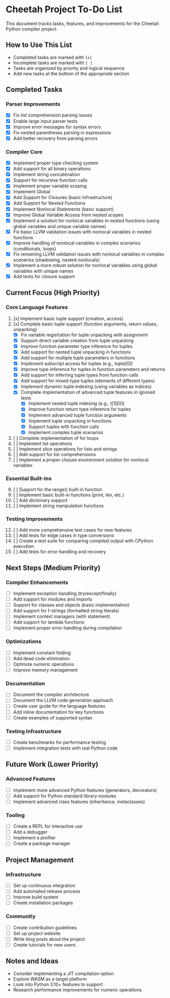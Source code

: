 # Cheetah Project To-Do List

This document tracks tasks, features, and improvements for the Cheetah Python compiler project.

## How to Use This List
- Completed tasks are marked with `[x]`
- Incomplete tasks are marked with `[ ]`
- Tasks are organized by priority and logical sequence
- Add new tasks at the bottom of the appropriate section

## Completed Tasks

### Parser Improvements
- [x] Fix list comprehension parsing issues
- [x] Enable large input parser tests
- [x] Improve error messages for syntax errors
- [x] Fix nested parentheses parsing in expressions
- [x] Add better recovery from parsing errors

### Compiler Core
- [x] Implement proper type checking system
- [x] Add support for all binary operations
- [x] Implement string concatenation
- [x] Support for recursive function calls
- [x] Implement proper variable scoping
- [x] Implement Global
- [x] Add Support for Closures (basic infrastructure)
- [x] Add Support for Nested Functions
- [x] Implement Nonlocal Statements (basic support)
- [x] Improve Global Variable Access from nested scopes
- [x] Implement a solution for nonlocal variables in nested functions (using global variables and unique variable names)
- [x] Fix basic LLVM validation issues with nonlocal variables in nested functions
- [x] Improve handling of nonlocal variables in complex scenarios (conditionals, loops)
- [x] Fix remaining LLVM validation issues with nonlocal variables in complex scenarios (shadowing, nested nonlocals)
- [x] Implement a more robust solution for nonlocal variables using global variables with unique names
- [x] Add tests for closure support

## Current Focus (High Priority)

### Core Language Features
1. [x] Implement basic tuple support (creation, access)
2. [x] Complete basic tuple support (function arguments, return values, unpacking)
   - [x] Fix variable registration for tuple unpacking with assignment
   - [x] Support direct variable creation from tuple unpacking
   - [x] Improve function parameter type inference for tuples
   - [x] Add support for nested tuple unpacking in functions
   - [x] Add support for multiple tuple parameters in functions
   - [x] Implement subscript access for tuples (e.g., tuple[0])
   - [x] Improve type inference for tuples in function parameters and returns
   - [x] Add support for inferring tuple types from function calls
   - [x] Add support for mixed-type tuples (elements of different types)
   - [x] Implement dynamic tuple indexing (using variables as indices)
   - [x] Complete implementation of advanced tuple features in ignored tests
      - [x] Implement nested tuple indexing (e.g., t[1][0])
      - [x] Improve function return type inference for tuples
      - [x] Implement advanced tuple function arguments
      - [x] Implement tuple unpacking in functions
      - [x] Support tuples with function calls
      - [x] Implement complex tuple scenarios
3. [ ] Complete implementation of for loops
4. [ ] Implement list operations
5. [ ] Implement slice operations for lists and strings
6. [ ] Add support for list comprehensions
7. [ ] Implement a proper closure environment solution for nonlocal variables

### Essential Built-ins
8. [ ] Support for the range() built-in function
9. [ ] Implement basic built-in functions (print, len, etc.)
10. [ ] Add dictionary support
11. [ ] Implement string manipulation functions

### Testing Improvements
12. [ ] Add more comprehensive test cases for new features
13. [ ] Add tests for edge cases in type conversions
14. [ ] Create a test suite for comparing compiled output with CPython execution
15. [ ] Add tests for error handling and recovery

## Next Steps (Medium Priority)

### Compiler Enhancements
- [ ] Implement exception handling (try/except/finally)
- [ ] Add support for modules and imports
- [ ] Support for classes and objects (basic implementation)
- [ ] Add support for f-strings (formatted string literals)
- [ ] Implement context managers (with statement)
- [ ] Add support for lambda functions
- [ ] Implement proper error handling during compilation

### Optimizations
- [ ] Implement constant folding
- [ ] Add dead code elimination
- [ ] Optimize numeric operations
- [ ] Improve memory management

### Documentation
- [ ] Document the compiler architecture
- [ ] Document the LLVM code generation approach
- [ ] Create user guide for the language features
- [ ] Add inline documentation for key functions
- [ ] Create examples of supported syntax

### Testing Infrastructure
- [ ] Create benchmarks for performance testing
- [ ] Implement integration tests with real Python code

## Future Work (Lower Priority)

### Advanced Features
- [ ] Implement more advanced Python features (generators, decorators)
- [ ] Add support for Python standard library modules
- [ ] Implement advanced class features (inheritance, metaclasses)

### Tooling
- [ ] Create a REPL for interactive use
- [ ] Add a debugger
- [ ] Implement a profiler
- [ ] Create a package manager

## Project Management

### Infrastructure
- [ ] Set up continuous integration
- [ ] Add automated release process
- [ ] Improve build system
- [ ] Create installation packages

### Community
- [ ] Create contribution guidelines
- [ ] Set up project website
- [ ] Write blog posts about the project
- [ ] Create tutorials for new users

## Notes and Ideas

- Consider implementing a JIT compilation option
- Explore WASM as a target platform
- Look into Python 3.10+ features to support
- Research performance improvements for numeric operations

